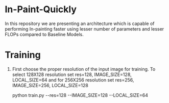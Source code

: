 # In-Paint-Quickly

In this repository we are presenting an architecture which is capable of performing In-painting faster using lesser number of parameters and lesser FLOPs compared to Baseline Models.

# Training

1. First choose the proper resolution of the input image for training. To select 128X128 resolution set res=128, IMAGE_SIZE=128,
LOCAL_SIZE=64 and for 256X256 resolution set res=256, IMAGE_SIZE=256, LOCAL_SIZE=128

      python train.py --res=128 --IMAGE_SIZE=128 --LOCAL_SIZE=64

